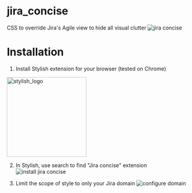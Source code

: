 # jira_concise
CSS to override Jira's Agile view to hide all visual clutter
![jira concise](https://cloud.githubusercontent.com/assets/5244286/17077652/3ccee890-50cf-11e6-8b5f-db21ed8152ce.png)

# Installation
1. Install Stylish extension for your browser (tested on Chrome)

<img width="212" alt="stylish_logo" src="https://cloud.githubusercontent.com/assets/5244286/17077678/a26b47ec-50d0-11e6-8406-cea260d71548.png">

2. In Stylish, use search to find "Jira concise" extension
![install jira concise](https://cloud.githubusercontent.com/assets/5244286/17077654/4696c7d0-50cf-11e6-8b16-d171c017a4df.png)

3. Limit the scope of style to only your Jira domain
![configure domain](https://cloud.githubusercontent.com/assets/5244286/17077655/492fca78-50cf-11e6-9399-d89e12e9082d.png)
